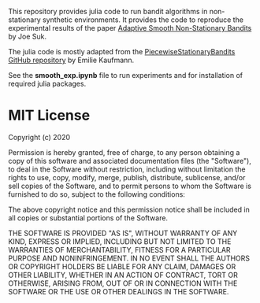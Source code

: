 This repository provides julia code to run bandit algorithms in non-stationary synthetic environments. It provides the code to reproduce the experimental results of the paper [Adaptive Smooth Non-Stationary Bandits](https://arxiv.org/pdf/2407.08654) by Joe Suk.

The julia code is mostly adapted from the [PiecewiseStationaryBandits GitHub repository](https://github.com/EmilieKaufmann/PiecewiseStationaryBandits) by Emilie Kaufmann.

See the **smooth_exp.ipynb** file to run experiments and for installation of required julia packages.


# MIT License

Copyright (c) 2020

Permission is hereby granted, free of charge, to any person obtaining a copy
of this software and associated documentation files (the "Software"), to deal
in the Software without restriction, including without limitation the rights
to use, copy, modify, merge, publish, distribute, sublicense, and/or sell
copies of the Software, and to permit persons to whom the Software is
furnished to do so, subject to the following conditions:

The above copyright notice and this permission notice shall be included in all
copies or substantial portions of the Software.

THE SOFTWARE IS PROVIDED "AS IS", WITHOUT WARRANTY OF ANY KIND, EXPRESS OR
IMPLIED, INCLUDING BUT NOT LIMITED TO THE WARRANTIES OF MERCHANTABILITY,
FITNESS FOR A PARTICULAR PURPOSE AND NONINFRINGEMENT. IN NO EVENT SHALL THE
AUTHORS OR COPYRIGHT HOLDERS BE LIABLE FOR ANY CLAIM, DAMAGES OR OTHER
LIABILITY, WHETHER IN AN ACTION OF CONTRACT, TORT OR OTHERWISE, ARISING FROM,
OUT OF OR IN CONNECTION WITH THE SOFTWARE OR THE USE OR OTHER DEALINGS IN THE
SOFTWARE.
